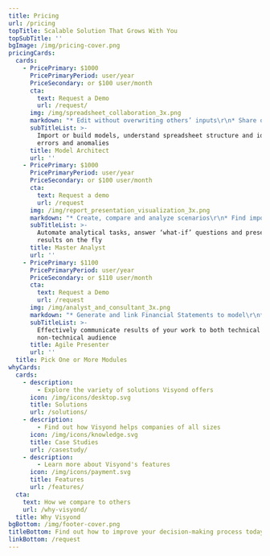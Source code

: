 ```yaml
---
title: Pricing
url: /pricing
topTitle: Scalable Solution That Grows With You
topSubTitle: ''
bgImage: /img/pricing-cover.png
pricingCards:
  cards:
    - PricePrimary: $1000
      PricePrimaryPeriod: user/year
      PriceSecondary: or $100 user/month
      cta:
        text: Request a Demo
        url: /request/
      img: /img/spreadsheet_collaboration_3x.png
      markdown: "* Edit without overwriting others’ inputs\r\n* Share only specific worksheets\r\n\r* Track changes and assumptions\r\n* Organize documents and conversations\r\n* This module includes everything in the BUILD tab"
      subTitleList: >-
        Import or build models, understand spreadsheet structure and identify
        errors and anomalies 
      title: Model Architect
      url: ''
    - PricePrimary: $1000
      PricePrimaryPeriod: user/year
      PriceSecondary: or $100 user/month
      cta:
        text: Request a demo
        url: /request
      img: /img/report_presentation_visualization_3x.png
      markdown: "* Create, compare and analyze scenarios\r\n* Find important cells with Sensitivity analysis\r\n\r* Run Monte Carlo Simulations\r\n* Analyze w/o using external tools\r\n* This module includes everything in the ANALYZE tab\n"
      subTitleList: >-
        Automate analytical tasks, answer ‘what-if’ questions and present
        results on the fly
      title: Master Analyst
      url: ''
    - PricePrimary: $1100
      PricePrimaryPeriod: user/year
      PriceSecondary: or $110 user/month
      cta:
        text: Request a Demo
        url: /request
      img: /img/analyst_and_consultant_3x.png
      markdown: "* Generate and link Financial Statements to model\r\n* Create spreadsheet-driven calculators\r\n\r* Test assumptions w/o touching model\r\n* Share only specific slides\r\n* This module includes everything in the REPORT tab\n"
      subTitleList: >-
        Effectively communicate results of your work to both technical and
        non-technical audience
      title: Agile Presenter
      url: ''
  title: Pick One or More Modules
whyCards:
  cards:
    - description:
        - Explore the variety of solutions Visyond offers
      icon: /img/icons/desktop.svg
      title: Solutions
      url: /solutions/
    - description:
        - Find out how Visyond helps companies of all sizes
      icon: /img/icons/knowledge.svg
      title: Case Studies
      url: /casestudy/
    - description:
        - Learn more about Visyond's features
      icon: /img/icons/payment.svg
      title: Features
      url: /features/
  cta:
    text: How we compare to others
    url: /why-visyond/
  title: Why Visyond
bgBottom: /img/footer-cover.png
titleBottom: Find out how to improve your decision-making process today
linkBottom: /request
---
```


